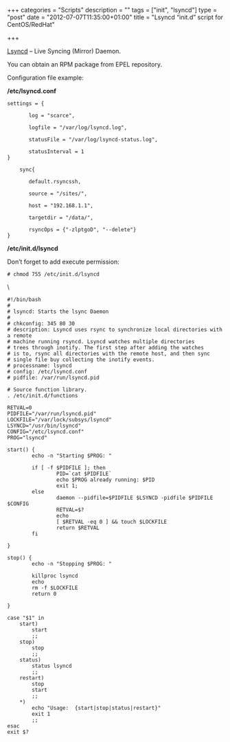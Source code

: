 +++
categories = "Scripts"
description = ""
tags = ["init", "lsyncd"]
type = "post"
date = "2012-07-07T11:35:00+01:00"
title = "Lsyncd “init.d” script for CentOS/RedHat"

+++

[Lsyncd](https://code.google.com/p/lsyncd/ "Lsyncd") – Live Syncing (Mirror) Daemon.

You can obtain an RPM package from EPEL repository.

Configuration file example:

**/etc/lsyncd.conf**

```
settings = {

       log = "scarce",

       logfile = "/var/log/lsyncd.log",

       statusFile = "/var/log/lsyncd-status.log",

       statusInterval = 1 
}

    sync{

       default.rsyncssh,

       source = "/sites/",

       host = "192.168.1.1",

       targetdir = "/data/",

       rsyncOps = {"-zlptgoD", "--delete"}
}
```

**/etc/init.d/lsyncd**

Don’t forget to add execute permission:

    # chmod 755 /etc/init.d/lsyncd

\

```
#!/bin/bash
#
# lsyncd: Starts the lsync Daemon
#
# chkconfig: 345 80 30
# description: Lsyncd uses rsync to synchronize local directories with a remote
# machine running rsyncd. Lsyncd watches multiple directories
# trees through inotify. The first step after adding the watches
# is to, rsync all directories with the remote host, and then sync
# single file buy collecting the inotify events.
# processname: lsyncd
# config: /etc/lsyncd.conf
# pidfile: /var/run/lsyncd.pid

# Source function library.
. /etc/init.d/functions

RETVAL=0
PIDFILE="/var/run/lsyncd.pid"
LOCKFILE="/var/lock/subsys/lsyncd"
LSYNCD="/usr/bin/lsyncd"
CONFIG="/etc/lsyncd.conf"
PROG="lsyncd"

start() {
        echo -n "Starting $PROG: "

        if [ -f $PIDFILE ]; then
                PID=`cat $PIDFILE`
                echo $PROG already running: $PID
                exit 1;
        else
                daemon --pidfile=$PIDFILE $LSYNCD -pidfile $PIDFILE $CONFIG
                RETVAL=$?
                echo
                [ $RETVAL -eq 0 ] && touch $LOCKFILE
                return $RETVAL
        fi

}

stop() {
        echo -n "Stopping $PROG: "

        killproc lsyncd
        echo
        rm -f $LOCKFILE
        return 0

}

case "$1" in
    start)
        start
        ;;
    stop)
        stop
        ;;
    status)
        status lsyncd
        ;;
    restart)
        stop
        start
        ;;
    *)
        echo "Usage:  {start|stop|status|restart}"
        exit 1
        ;;
esac
exit $?
```
